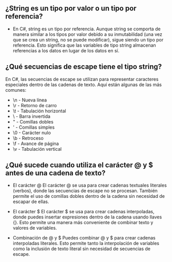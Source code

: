 ## ¿String es un tipo por valor o un tipo por referencia?
- En C#, string es un tipo por referencia. Aunque string se comporta de manera similar a los tipos por valor debido a su inmutabilidad (una vez que se crea un string, no se puede modificar), sigue siendo un tipo por referencia. Esto significa que las variables de tipo string almacenan referencias a los datos en lugar de los datos en sí.

## ¿Qué secuencias de escape tiene el tipo string?
En C#, las secuencias de escape se utilizan para representar caracteres especiales dentro de las cadenas de texto. Aquí están algunas de las más comunes:
- \n - Nueva línea
- \r - Retorno de carro
- \t - Tabulación horizontal
- \\ - Barra invertida
- \" - Comillas dobles
- \' - Comillas simples
- \0 - Carácter nulo
- \b - Retroceso
- \f - Avance de página
- \v - Tabulación vertical

## ¿Qué sucede cuando utiliza el carácter @ y $ antes de una cadena de texto?

- El carácter @
El carácter @ se usa para crear cadenas textuales literales (verbos), donde las secuencias de escape no se procesan. También permite el uso de comillas dobles dentro de la cadena sin necesidad de escapar de ellas.

- El carácter $
El carácter $ se usa para crear cadenas interpoladas, donde puedes insertar expresiones dentro de la cadena usando llaves {}. Esto permite una manera más conveniente de combinar texto y valores de variables.

- Combinación de @ y $
Puedes combinar @ y $ para crear cadenas interpoladas literales. Esto permite tanto la interpolación de variables como la inclusión de texto literal sin necesidad de secuencias de escape.